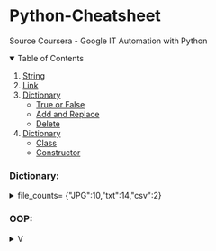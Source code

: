 # Python-Cheatsheet
Source Coursera - Google IT Automation with Python 

<details open="open">
  <summary>Table of Contents</summary>
  <ol>
    <li><a href="#String">String</a></li>
    <li><a href="#Link">Link</a></li>
    <li>
    <a href="#Dictionary">Dictionary</a>
    <ul>
        <li><a href="#True-or-False">True or False</a></li>
        <li><a href="#Add-and-Replace">Add and Replace</a></li>
        <li><a href="#Delete">Delete</a></li>
    </ul>
    </li>
        <li>
    <a href="#OOP">Dictionary</a>
    <ul>
        <li><a href="#Class">Class</a></li>
        <li><a href="#Constructor">Constructor</a></li>
    </ul>
    </li>
  </ol>
</details>

### Dictionary:
<details>
  <summary>file_counts= {"JPG":10,"txt":14,"csv":2}</summary>
  
#### True or False
```
"txt" in file_counts
```
True

#### Add and Replace
```
file_counts["cfg"]=8
file_counts["csv"]=33

```
{"JPG":10,"txt":14,"csv":33,"cfg":8}

#### Delete
```
del file_counts["cfg"] 

```
{"JPG":10,"txt":14,"csv":33}

#### Items
```
for ext, amount in file_counts.items():
	print("There are {} files with .{} extention".format(amount, ext)) 
```
There are 10 files with .JPG extention

There are 14 files with .txt extention

There are 33 files with .csv extention
#### Keys
```
file_counts.keys()
```
dict_keys("JPG","txt","csv")
#### Values
```
file_counts.values()
```
dict_values(10,14,33)
</details>

### OOP:

<details>
<summary>V</summary>
  
#### Class
```
class Flower:
  color = 'unknown'

rose = Flower()
rose.color = "red"

violet = Flower()
violet.color = "blue"

print("Roses are {},".format(rose.color))
print("violets are {},".format(violet.color))
print(Flower().color)
```
Roses are red,
violets are blue,
unknown

#### Constructor
```  
class Person:
    def __init__(self, name):
        self.name = ___
    def greeting(self):
        # Should return "hi, my name is " followed by the name of the Person.
        return ___
```
</details>
















